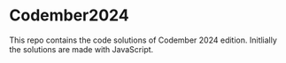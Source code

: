 # Codember2024

This repo contains the code solutions of Codember 2024 edition. Initlially the solutions are made with JavaScript.
